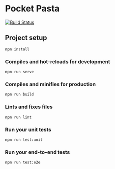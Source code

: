 # Pocket Pasta
[![Build Status](https://travis-ci.com/shadow81627/pocketpasta.svg?branch=master)](https://travis-ci.com/shadow81627/pocketpasta)

## Project setup
```
npm install
```

### Compiles and hot-reloads for development
```
npm run serve
```

### Compiles and minifies for production
```
npm run build
```

### Lints and fixes files
```
npm run lint
```

### Run your unit tests
```
npm run test:unit
```

### Run your end-to-end tests
```
npm run test:e2e
```
